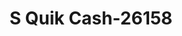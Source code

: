 ---
f_zip-code: 64108
f_state-code: MO
title: S Quik Cash-26158
f_phone: 816-966-0799
f_city-only: Kansas City
f_address: Blue Ridge & 71 Highway Kansas City
f_location-unique-id: '26158'
slug: s-quik-cash-26158
updated-on: '2024-05-30T13:46:58.046Z'
created-on: '2024-05-30T13:36:59.803Z'
published-on: '2024-05-30T13:54:32.469Z'
f_city-state: cms/city/kansas-city-mo.md
f_company: cms/company/s-quik-cash.md
f_state: cms/state/missouri.md
layout: '[payday-loan].html'
tags: payday-loan
---